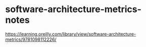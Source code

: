 # software-architecture-metrics-notes
https://learning.oreilly.com/library/view/software-architecture-metrics/9781098112226/
